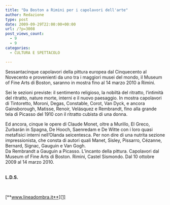 ```yaml
---
title: "Da Boston a Rimini per i capolavori dell'arte"
author: Redazione
type: post
date: 2009-09-29T22:00:00+00:00
url: /?p=3008
post_views_count:
  - 9
  - 9
categories:
  - CULTURA E SPETTACOLO

---
```

Sessantacinque capolavori della pittura europea dal Cinquecento al Novecento e provenienti da uno tra i maggiori musei del mondo, il Museum of Fine Arts di Boston, saranno in mostra fino al 14 marzo 2010 a Rimini.

Sei le sezioni previste: il sentimento religioso, la nobilt&agrave; del ritratto, l&rsquo;intimit&agrave; del ritratto, nature morte, interni e il nuovo paesaggio. In mostra capolavori di Tintoretto, Moroni, Degas, Constable, Corot, Van Dyck, e ancora Gainsborough, Matisse, Renoir, Vel&aacute;squez e Rembrandt, fino alla grande tela di Picasso del 1910 con il ritratto cubista di una donna.

Ed ancora, cinque le opere di Claude Monet, oltre a Murillo, El Greco, Zurbar&aacute;n in Spagna, De Hooch, Saenredam e De Witte con i loro quasi metafisici interni nell&rsquo;Olanda seicentesca. Per non dire di una nutrita sezione impressionista, che consta di autori quali Manet, Sisley, Pissarro, C&eacute;zanne, Bernard, Signac, Gauguin e Van Gogh.  
Da Rembrandt a Gauguin a Picasso. L&rsquo;incanto della pittura. Capolavori dal Museum of Fine Arts di Boston. Rimini, Castel Sismondo. Dal 10 ottobre 2009 al 14 marzo 2010.  
&nbsp;

**L.D.S.**

&nbsp;

[**www.lineadombra.it**][1]

 [1]: https://www.lineadombra.it